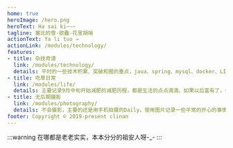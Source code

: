 ```yaml
---
home: true
heroImage: /hero.png
heroText: Ha sai ki~~~
tagline: 塞北的雪-欲蠢-花里胡哨
actionText: Ya li tuo →
actionLink: /modules/technology/
features:
- title: 杂技奇谭
  link: /modules/technology/
  details: 平时的一些技术积累、突破和圈的重点，java、spring、mysql、docker、LINUX、树莓派等技术
- title: 吃草日常
  link: /modules/life/
  details: 主要记录9月中旬开始减肥的减肥历程，都是生活的点点滴滴。如果以后富有了，会感谢现在的自己。如果贫穷了，可以怀念现在的日子。
- title: 无后期摄影
  link: /modules/photography/
  details: 不会摄影，主要的还是用手机拍摄的Daily，使用图片记录一些平常的开心的事情，希望把快乐分享在这个个人空间。
footer: Copyright © 2019-present clinan
---
```

:::warning
在哪都是老老实实，本本分分的祖安人呀-_-
:::
